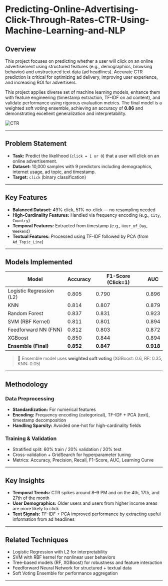 # Predicting-Online-Advertising-Click-Through-Rates-CTR-Using-Machine-Learning-and-NLP

## Overview

This project focuses on predicting whether a user will click on an online advertisement using structured features (e.g., demographics, browsing behavior) and unstructured text data (ad headlines). Accurate CTR prediction is critical for optimizing ad delivery, improving user experience, and increasing ROI for advertisers.

This project applies diverse set of machine learning models, enhance them with feature engineering (timestamp extraction, TF-IDF on ad content), and validate performance using rigorous evaluation metrics. The final model is a weighted soft voting ensemble, achieving an accuracy of **0.86** and demonstrating excellent generalization and interpretability.

![CTR](https://github.com/user-attachments/assets/22f485db-4d1d-49a9-9183-121fecdb3f62)


---

## Problem Statement

- **Task:** Predict the likelihood (`click = 1 or 0`) that a user will click on an online advertisement.
- **Dataset:** 10,000 samples with 9 predictors including demographics, internet usage, ad topic, and timestamp.
- **Target:** `click` (binary classification)

---

## Key Features

- **Balanced Dataset:** 49% click, 51% no-click — no resampling needed  
- **High-Cardinality Features:** Handled via frequency encoding (e.g., `City`, `Country`)  
- **Temporal Features:** Extracted from timestamp (e.g., `Hour_of_Day`, `Weekend`)  
- **Textual Features:** Processed using TF-IDF followed by PCA (from `Ad_Topic_Line`)  

---

## Models Implemented

| Model                    | Accuracy | F1-Score (Click=1) | AUC   |
|--------------------------|----------|--------------------|-------|
| Logistic Regression (L2) | 0.805    | 0.790              | 0.896 |
| KNN                      | 0.814    | 0.807              | 0.879 |
| Random Forest            | 0.837    | 0.831              | 0.923 |
| SVM (RBF Kernel)         | 0.811    | 0.801              | 0.894 |
| Feedforward NN (FNN)     | 0.812    | 0.803              | 0.872 |
| XGBoost                  | 0.850    | 0.844              | 0.894 |
| **Ensemble (Final)**     | **0.852**| **0.847**          | **0.918** |

> 🔧 Ensemble model uses **weighted soft voting** (XGBoost: 0.6, RF: 0.35, KNN: 0.05)

---

## Methodology

### Data Preprocessing

- **Standardization:** For numerical features  
- **Encoding:** Frequency encoding (categorical), TF-IDF + PCA (text), timestamp decomposition  
- **Handling Sparsity:** Avoided one-hot for high-cardinality fields  

### Training & Validation

- Stratified split: 60% train / 20% validation / 20% test  
- Cross-validation + GridSearch for hyperparameter tuning  
- Metrics: Accuracy, Precision, Recall, F1-Score, AUC, Learning Curve  

---

## Key Insights

- **Temporal Trends:** CTR spikes around 8–9 PM and on the 4th, 17th, and 27th of the month  
- **User Demographics:** Older users and users from higher income areas are more likely to click  
- **Text Signals:** TF-IDF + PCA improved performance by extracting useful information from ad headlines  

---

## Related Techniques

- Logistic Regression with L2 for interpretability  
- SVM with RBF kernel for nonlinear user behaviors  
- Tree-based models (RF, XGBoost) for robustness and feature interaction  
- Feedforward Neural Network for structured + textual data  
- Soft Voting Ensemble for performance aggregation  

---
